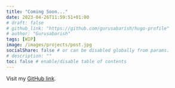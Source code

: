 ```yaml
---
title: "Coming Soon..."
date: 2023-04-26T11:59:51+01:00
# draft: false
# github_link: "https://github.com/gurusabarish/hugo-profile"
# author: "Gurusabarish"
tags: [WIP]
image: /images/projects/post.jpg
socialShare: false # or can be disabled globally from params.
# description: ""
toc: false # enable/disable table of contents
---
```


Visit my [GitHub link](https://github.com/Slimen-Aziz).